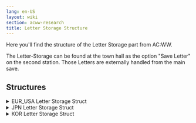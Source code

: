 ```yaml
---
lang: en-US
layout: wiki
section: acww-research
title: Letter Storage Structure
---
```

Here you'll find the structure of the Letter Storage part from AC:WW.

The Letter-Storage can be found at the town hall as the option "Save Letter" on the second station. Those Letters are externally handled from the main save.

## Structures
<details>
 <summary>EUR_USA Letter Storage Struct</summary>

{% capture eur_usa %}
| Offset              | Datatype        | Size     | Content                  |
| ------------------- | --------------- | -------- | ------------------------ |
| 0x2E20C - 0x3FFFF   |                 | 0x11DF4  | Letter Storage Size      |
|                     |                 |          |                          |
| 0x2E20C - 0x32987   | Letter_Struct   | 0x477C   | Player 1 with 75 Letters |
| 0x32988 - 0x37103   | Letter_Struct   | 0x477C   | Player 2 with 75 Letters |
| 0x37104 - 0x3B87F   | Letter_Struct   | 0x477C   | Player 3 with 75 Letters |
| 0x3B880 - 0x3FFFB   | Letter_Struct   | 0x477C   | Player 4 with 75 Letters |
| 0x3FFFC - 0x3FFFD   | uint8_t         | 0x2      | Unknown 1                |
| 0x3FFFE - 0x3FFFF   | uint16_t        | 0x2      | Letter Storage Checksum  |
{% endcapture %}

{{ eur_usa | markdownify }}

</details>

<details>
 <summary>JPN Letter Storage Struct</summary>

{% capture jpn %}
| Offset              | Datatype        | Size     | Content                  |
| ------------------- | --------------- | -------- | ------------------------ |
| 0x35BEC - 0x3FFFF   |                 | 0xA414   | Letter Storage Size      |
|                     |                 |          |                          |
| 0x35BEC - 0x384EF   | Letter_Struct   | 0x2904   | Player 1 with 75 Letters |
| 0x384F0 - 0x3ADF3   | Letter_Struct   | 0x2904   | Player 2 with 75 Letters |
| 0x3ADF4 - 0x3D6F7   | Letter_Struct   | 0x2904   | Player 3 with 75 Letters |
| 0x3D6F8 - 0x3FFFB   | Letter_Struct   | 0x2904   | Player 4 with 75 Letters |
| 0x3FFFC - 0x3FFFD   | uint8_t         | 0x2      | Unknown 1                |
| 0x3FFFE - 0x3FFFF   | uint16_t        | 0x2      | Letter Storage Checksum  |
{% endcapture %}

{{ jpn | markdownify }}

</details>

<details>
 <summary>KOR Letter Storage Struct</summary>

{% capture kor %}
| Offset              | Datatype        | Size     | Content                  |
| ------------------- | --------------- | -------- | ------------------------ |
| 0x337FC - 0x3FFFF   |                 | 0xC804   | Letter Storage Size      |
|                     |                 |          |                          |
| 0x337FC - 0x369FB   | Letter_Struct   | 0x3200   | Player 1 with 50 Letters |
| 0x369FC - 0x39BFB   | Letter_Struct   | 0x3200   | Player 2 with 50 Letters |
| 0x39BFC - 0x3CDFB   | Letter_Struct   | 0x3200   | Player 3 with 50 Letters |
| 0x3CDFC - 0x3FFFB   | Letter_Struct   | 0x3200   | Player 4 with 50 Letters |
| 0x3FFFC - 0x3FFFD   | uint8_t         | 0x2      | Unknown 1                |
| 0x3FFFE - 0x3FFFF   | uint16_t        | 0x2      | Letter Storage Checksum  |
{% endcapture %}

{{ kor | markdownify }}

</details>